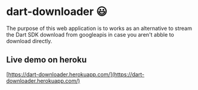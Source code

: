 # dart-downloader 😃
The purpose of this web application is to works as an alternative to stream the Dart SDK download from googleapis in case you aren't abble to download directly.

## Live demo on heroku
[https://dart-downloader.herokuapp.com/](https://dart-downloader.herokuapp.com/)
